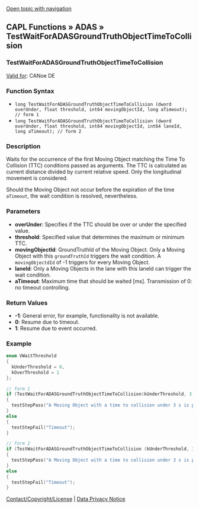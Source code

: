 [Open topic with navigation](../../../../../CANoeDEFamily.htm#Topics/CAPLFunctions/ADAS/Functions/CAPLfunctionTestWaitForADASGroundTruthObjectTimeToCollision.md)

## CAPL Functions » ADAS » TestWaitForADASGroundTruthObjectTimeToCollision

### TestWaitForADASGroundTruthObjectTimeToCollision

[Valid for](../../../Shared/FeatureAvailability.md): CANoe DE

### Function Syntax

- `long TestWaitForADASGroundTruthObjectTimeToCollision (dword overUnder, float threshold, int64 movingObjectId, long aTimeout); // form 1`
- `long TestWaitForADASGroundTruthObjectTimeToCollision (dword overUnder, float threshold, int64 movingObjectId, int64 laneId, long aTimeout); // form 2`

### Description

Waits for the occurrence of the first Moving Object matching the Time To Collision (TTC) conditions passed as arguments. The TTC is calculated as current distance divided by current relative speed. Only the longitudinal movement is considered.

Should the Moving Object not occur before the expiration of the time `aTimeout`, the wait condition is resolved, nevertheless.

### Parameters

- **overUnder**: Specifies if the TTC should be over or under the specified value.
- **threshold**: Specified value that determines the maximum or minimum TTC.
- **movingObjectId**: GroundTruthId of the Moving Object. Only a Moving Object with this `groundTruthId` triggers the wait condition. A `movingObjectdId` of -1 triggers for every Moving Object.
- **laneId**: Only a Moving Objects in the lane with this laneId can trigger the wait condition.
- **aTimeout**: Maximum time that should be waited [ms]. Transmission of 0: no timeout controlling.

### Return Values

- **-1**: General error, for example, functionality is not available.
- **0**: Resume due to timeout.
- **1**: Resume due to event occurred.

### Example

```c
enum VWaitThreshold
{
  kUnderThreshold = 0,
  kOverThreshold = 1
};

// form 1
if (TestWaitForADASGroundTruthObjectTimeToCollision(kUnderThreshold, 3, -1, 1000))
{
  testStepPass("A Moving Object with a time to collision under 3 s is present ");
}
else
{
  testStepFail("Timeout");
}

// form 2
if (TestWaitForADASGroundTruthObjectTimeToCollision (kUnderThreshold, 3, 3, 1 , 1000))
{
  testStepPass("A Moving Object with a time to collision under 3 s is present ");
}
else
{
  testStepFail("Timeout");
}
```

[Contact/Copyright/License](../../../Shared/ContactCopyrightLicense.md) | [Data Privacy Notice](https://www.vector.com/int/en/company/get-info/privacy-policy/)

